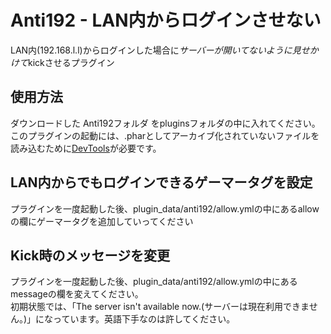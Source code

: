 # Anti192 - LAN内からログインさせない
LAN内(192.168.l.l)からログインした場合に*サーバーが開いてないように見せかけて*kickさせるプラグイン
## 使用方法
ダウンロードした Anti192フォルダ をpluginsフォルダの中に入れてください。このプラグインの起動には、.pharとしてアーカイブ化されていないファイルを読み込むために[DevTools](https://poggit.pmmp.io/p/DevTools)が必要です。
## LAN内からでもログインできるゲーマータグを設定
プラグインを一度起動した後、plugin_data/anti192/allow.ymlの中にあるallowの欄にゲーマータグを追加していってください
## Kick時のメッセージを変更
プラグインを一度起動した後、plugin_data/anti192/allow.ymlの中にあるmessageの欄を変えてください。<br>
初期状態では、「The server isn't available now.(サーバーは現在利用できません。)」になっています。英語下手なのは許してください。